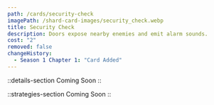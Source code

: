 ```yaml
---
path: /cards/security-check
imagePath: /shard-card-images/security_check.webp
title: Security Check
description: Doors expose nearby enemies and emit alarm sounds.
cost: "2"
removed: false
changeHistory:
  - Season 1 Chapter 1: "Card Added"
---
```


::details-section
Coming Soon
::

::strategies-section
Coming Soon
::
